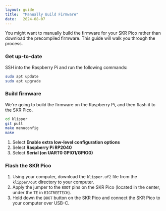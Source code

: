 ```yaml
---
layout: guide
title:  "Manually Build Firmware"
date:   2024-08-07
---
```


You might want to manually build the firmware for your SKR Pico rather than download the precompiled firmware. This guide will walk you through the process.

### Get up-to-date
SSH into the Raspberry Pi and run the following commands:

```bash
sudo apt update
sudo apt upgrade
```

### Build firmware

We're going to build the firmware on the Raspberry Pi, and then flash it to the SKR Pico.

```bash
cd klipper
git pull
make menuconfig
make
```

1. Select **Enable extra low-level configuration options**
2. Select **Raspberry Pi RP2040**
3. Select **Serial (on UART0 GPIO1/GPIO0)**

### Flash the SKR Pico

1. Using your computer, download the `klipper.uf2` file from the `klipper/out` directory to your computer.
2. Apply the jumper to the `BOOT` pins on the SKR Pico (located in the center, under the `TE` in `BIGTREETECH`).
3. Hold down the `BOOT` button on the SKR Pico and connect the SKR Pico to your computer over USB-C.
